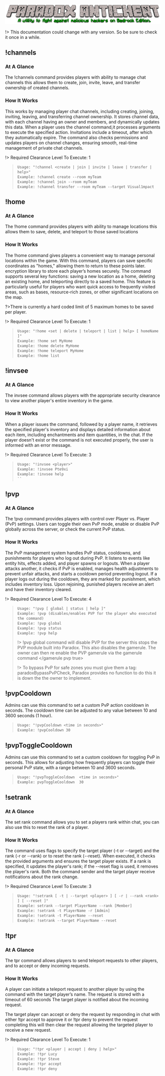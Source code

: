 <img src="..\Media\paradox-header.png" alt="Paradox AntiCheat Logo"> </img>

!> This documentation could change with any version. So be sure to check it once in a while.

## !channels

### At A Glance

The !channels command provides players with ability to manage chat channels this allows them to create, join, invite, leave, and transfer ownership of created channels.

### How It Works

This works by managing player chat channels, including creating, joining, inviting, leaving, and transferring channel ownership. It stores channel data, with each channel having an owner and members, and dynamically updates this data. When a player uses the channel command,it processes arguments to execute the specified action. Invitations include a timeout, after which they automatically expire. The command also checks permissions and updates players on channel changes, ensuring smooth, real-time management of private chat channels.

!> Required Clearance Level To Execute: 1

> ```
> Usage: "!channel <create | join | invite | leave | transfer | help>"
> Example: !channel create --room myTeam
> Example: !channel join --room myTeam
> Example: !channel transfer --room myTeam --target Visual1mpact
> ```

## !home

### At A Glance

The !home command provides players with ability to manage locations this allows them to save, delete, and teleport to those saved locations

### How It Works

The !home command gives players a convenient way to manage personal locations within the game. With this command, players can save specific coordinates as "homes," allowing them to return to these points later. encryption library to store each player’s homes securely. The command supports several key functions: saving a new location as a home, deleting an existing home, and teleporting directly to a saved home. This feature is particularly useful for players who want quick access to frequently visited areas, such as bases, resource-rich zones, or other significant locations on the map.

?>There is currently a hard coded limit of 5 maximum homes to be saved per player.

!> Required Clearance Level To Execute: 1

> ```
> Usage: "!home <set | delete | teleport | list | help> [ homeName ]"
> Example: !home set MyHome
> Example: !home delete MyHome
> Example: !home teleport MyHome
> Example: !home list
> ```

## !invsee

### At A Glance
The invsee command allows players with the appropriate security clearance to view another player's entire inventory in the game. 

### How It Works
When a player issues the command, followed by a player name, it retrieves the specified player's inventory and displays detailed information about each item, including enchantments and item quantities, in the chat. If the player doesn't exist or the command is not executed properly, the user is informed with an error message. 

!> Required Clearance Level To Execute: 3

> ```
> Usage: "!invsee <player>"
> Example: !invsee Pte9xi
> Example: !invsee help
> ``

## !pvp

### At A Glance

The !pvp command provides players with control over Player vs. Player (PvP) settings. Users can toggle their own PvP mode, enable or disable PvP globally across the server, or check the current PvP status.

### How It Works

The PvP management system handles PvP status, cooldowns, and punishments for players who log out during PvP. It listens to events like entity hits, effects added, and player spawns or logouts. When a player attacks another, it checks if PvP is enabled, manages health adjustments to prevent unfair attacks, and starts a cooldown period preventing logout. If a player logs out during the cooldown, they are marked for punishment, which includes inventory loss. Upon rejoining, punished players receive an alert and have their inventory cleared.

!> Required Clearance Level To Execute: 4

> ```
> Usage: "!pvp [ global | status | help ]"
> Example: !pvp (disables/enables PVP for the player who executed the command)
> Example: !pvp global
> Example: !pvp status
> Example: !pvp help
> ```
> !> !pvp global command will disable PVP for the server this stops the PVP module built into Paradox. This also disables the gamerule. The owner can then re enable the PVP gamerule via the gamerule command </gamerule pvp true>
>
> !> To bypass PvP for safe zones you must give them a tag: paradoxBypassPvPCheck, Paradox provides no function to do this it is down the the owner to implement.
>
>
## !pvpCooldown
Admins can use this command to set a custom PvP action cooldown in seconds. The cooldown time can be adjusted to any value between 10 and 3600 seconds (1 hour).

> ```
> Usage: "!pvpCooldown <time in seconds>"
> Example: !pvpCooldown 30
> ```

## !pvpToggleCooldown 
Admins can use this command to set a custom cooldown for toggling PvP in seconds. This allows for adjusting how frequently players can toggle their personal PvP state, with a range between 10 and 3600 seconds.

> ```
> Usage: "!pvpToggleCooldown  <time in seconds>"
> Example: pvpToggleCooldown  30
> ```

## !setrank

### At A Glance
 The set rank command allows you to set a players rank within chat, you can also use this to reset the rank of a player.

### How It Works
The command uses flags to specify the target player (-t or --target) and the rank (-r or --rank) or to reset the rank (--reset). When executed, it checks the provided arguments and ensures the target player exists. If a rank is specified, it updates the player's rank; if the --reset flag is used, it removes the player's rank. Both the command sender and the target player receive notifications about the rank change. 

!> Required Clearance Level To Execute: 3

> ```
> Usage: "!setrank [ -t | --target <player> ] [ -r | --rank <rank> ] [ --reset ]"
> Example: setrank --target PlayerName --rank [Member]
> Example: !setrank -t PlayerName -r [Admin]
> Example: !setrank -t PlayerName --reset
> Example: !setrank --target PlayerName --reset
> ```

## !tpr

### At A Glance

The tpr command allows players to send teleport requests to other players, and to accept or deny incoming requests.

### How It Works
A player can initiate a teleport request to another player by using the command with the target player’s name. The request is stored with a timeout of 60 seconds The target player is notified about the incoming request.

The target player can accept or deny the request by responding in chat with either !tpr accept to approve it or !tpr deny to prevent the request completing this will then clear the request allowing the targeted player to receive a new request.

!> Required Clearance Level To Execute: 1

> ```
> Usage: "!tpr <player | accept | deny | help>"
> Example: !tpr Lucy
> Example: !tpr Steve
> Example: !tpr accept
> Example: !tpr deny
> ```



